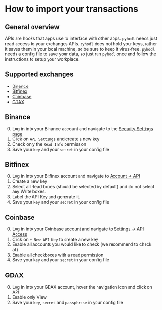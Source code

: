 # How to import your transactions

## General overview
APIs are hooks that apps use to interface with other apps. `pyhodl` needs just read access to your exchanges APIs. `pyhodl` does not hold your keys, rather it saves them in your local machine, so be sure to keep it virus-free. `pyhodl` needs a config file to save your data, so just run `pyhodl` once and follow the instructions to setup your workplace.

## Supported exchanges

- [Binance](#binance)
- [Bitfinex](#bitfinex)
- [Coinbase](#coinbase)
- [GDAX](#gdax)

## Binance

0. Log in into your Binance account and navigate to the [Security Settings page](https://binance.com)
0. Click on `API Settings` and create a new key
0. Check only the `Read Info` permission
0. Save your `key` and your `secret` in your config file

## Bitfinex

0. Log in into your Bitfinex account and navigate to [Account -> API](https://www.bitfinex.com/api)
0. Create a new key
0. Select all Read boxes (should be selected by default) and do not select any Write boxes.
0. Label the API Key and generate it.
0. Save your `key` and your `secret` in your config file

## Coinbase

0. Log in into your Coinbase account and navigate to [Settings -> API Access](https://www.coinbase.com/settings/api)
0. Click on `+ New API Key` to create a new key
0. Enable all accounts you would like to check (we recommend to check all)
0. Enable all checkboxes with a read permission
0. Save your `key` and your `secret` in your config file


## GDAX

0. Log in into your GDAX account, hover the navigation icon and click on [API](https://www.gdax.com/settings/api)
0. Enable only View
0. Save your `key`, `secret` and `passphrase` in your config file
